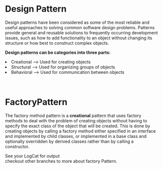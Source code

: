 # Design Pattern
Design patterns have been considered as some of the most reliable and useful approaches
to solving common software design problems. Patterns provide general and reusable
solutions to frequently occurring development issues, such as how to add functionality to
an object without changing its structure or how best to construct complex objects. </br>

<b>Design patterns can be categories into three parts:</b></br>

<li>Creational –> Used for creating objects</li>
<li>Structural –> Used for organizing groups of objects</li>
<li>Behavioral –> Used for communication between objects</li></br></br>

# FactoryPattern
The factory method pattern is a <b>creational</b> pattern that uses factory methods to deal with the problem
of creating objects without having to specify the exact class of the object that will be created.
This is done by creating objects by calling a factory method either specified in an interface
and implemented by child classes, or implemented in a base class and optionally overridden by
derived classes rather than by calling a constructor.</br>

See your LogCat for  output</br>
checkout other branches to more about factory Pattern.</br>


